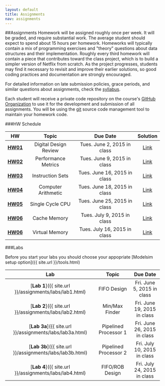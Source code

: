 ```yaml
---
layout: default
title: Assignments
nav: assignments
---
```


##Assignments
Homework will be assigned roughly once per week. It will be graded, and require substantial work. The average student should expect to spend about 15 hours per homework. Homeworks will typically contain a mix of programming exercises and "theory" questions about data structures and their implementation. Roughly every third homework will contain a piece that contributes toward the class project, which is to build a simpler version of Netflix from scratch. As the project progresses, students may find it necessary to revisit and improve their earlier solutions, so good coding practices and documentation are strongly encouraged.

For detailed information on late submission policies, grace periods, and similar questions about assignments, check the [syllabus](http://ee.usc.edu/~redekopp/ee457/Syllabus.pdf).

Each student will receive a private code repository on the course's [GitHub Organization](https://github.com/usc-csci104-fall2014) to use it for the development and submission of all assignments. You will be using the [git](http://git-scm.com/) source code management tool to maintain your homework code. 

###HW Schedule

|                      HW                                      |           Topic            |                Due Date                  | Solution |
| :----------------------------------------------------------: | :------------------------: | :-------------------------------------:  | :----: |
| [**HW01**](http://ee.usc.edu/~redekopp/ee457/ee457_hw1.pdf)  | Digital Design Review      | Tues. June 2, 2015 in class   | [Link](http://ee.usc.edu/~redekopp/ee457/ee457_hw1_sol.pdf) |
| [**HW02**](http://ee.usc.edu/~redekopp/ee457/ee457_hw2.pdf)  | Performance Metrics      | Tues. June 9, 2015 in class   | [Link](http://ee.usc.edu/~redekopp/ee457/ee457_hw2_sol.pdf) |
| [**HW03**](http://ee.usc.edu/~redekopp/ee457/ee457_hw3.pdf)  | Instruction Sets       | Tues. June 16, 2015 in class   | [Link](http://ee.usc.edu/~redekopp/ee457/ee457_hw3_sol.pdf) |
| [**HW04**](http://ee.usc.edu/~redekopp/ee457/ee457_hw4.pdf)  | Computer Arithmetic        | Tues. June 18, 2015 in class   |  [Link](http://ee.usc.edu/~redekopp/ee457/ee457_hw4_sol.pdf) |
| [**HW05**](http://ee.usc.edu/~redekopp/ee457/ee457_hw5.pdf)  | Single Cycle CPU        | Tues. June 25, 2015 in class   |  [Link](http://ee.usc.edu/~redekopp/ee457/ee457_hw5_sol.pdf) |
| [**HW06**](http://ee.usc.edu/~redekopp/ee457/ee457_hw6.pdf)  | Cache Memory        | Tues. July 9, 2015 in class   |  [Link](http://ee.usc.edu/~redekopp/ee457/ee457_hw6_sol.pdf) |
| [**HW06**](http://ee.usc.edu/~redekopp/ee457/ee457_hw7.pdf)  | Virtual Memory        | Tues. July 16, 2015 in class   |  [Link](http://ee.usc.edu/~redekopp/ee457/ee457_hw7_sol.pdf) |

###Labs

Before you start your labs you should choose your appopriate [Modelsim setup option]({{ site.url }}/tools.html)

|                      Lab                                      |           Topic            |                Due Date                  |
| :----------------------------------------------------------: | :------------------------: | :-------------------------------------:  |
| [**Lab 1**]({{ site.url }}/assignments/labs/lab1.html)  | FIFO Design      | Fri. June 5, 2015 in class   |
| [**Lab 2**]({{ site.url }}/assignments/labs/lab2.html)  | Min/Max Finder      | Fri. June 19, 2015 in class   |
| [**Lab 3a**]({{ site.url }}/assignments/labs/lab3a.html)  | Pipelined Processor 1      | Fri. June 26, 2015 in class   |
| [**Lab 3b**]({{ site.url }}/assignments/labs/lab3b.html)  | Pipelined Processor 2      | Fri. July 10, 2015 in class   |
| [**Lab 4**]({{ site.url }}/assignments/labs/lab4.html)  | FIFO/ROB Design      | Fri. July 24, 2015 in class   |
